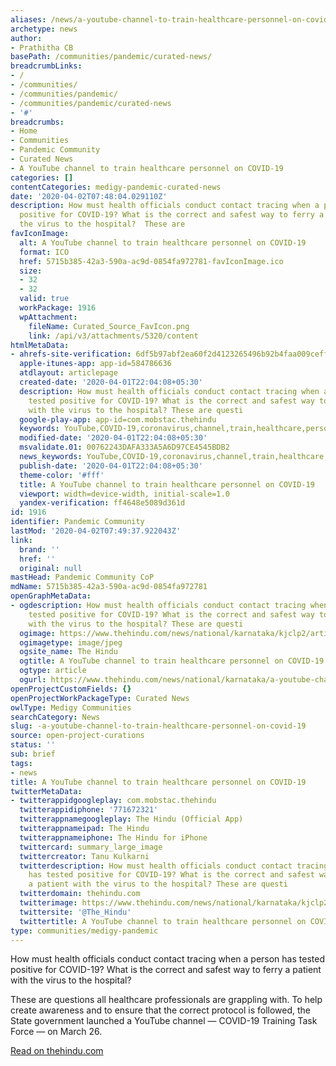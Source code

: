 ```yaml
---
aliases: /news/a-youtube-channel-to-train-healthcare-personnel-on-covid-19
archetype: news
author:
- Prathitha CB
basePath: /communities/pandemic/curated-news/
breadcrumbLinks:
- /
- /communities/
- /communities/pandemic/
- /communities/pandemic/curated-news
- '#'
breadcrumbs:
- Home
- Communities
- Pandemic Community
- Curated News
- A YouTube channel to train healthcare personnel on COVID-19
categories: []
contentCategories: medigy-pandemic-curated-news
date: '2020-04-02T07:48:04.029110Z'
description: How must health officials conduct contact tracing when a person has tested
  positive for COVID-19? What is the correct and safest way to ferry a patient with
  the virus to the hospital?  These are
favIconImage:
  alt: A YouTube channel to train healthcare personnel on COVID-19
  format: ICO
  href: 5715b385-42a3-590a-ac9d-0854fa972781-favIconImage.ico
  size:
  - 32
  - 32
  valid: true
  workPackage: 1916
  wpAttachment:
    fileName: Curated_Source_FavIcon.png
    link: /api/v3/attachments/5320/content
htmlMetaData:
- ahrefs-site-verification: 6df5b97abf2ea60f2d4123265496b92b4faa009ceff5444e0b8482ebddd508d6
  apple-itunes-app: app-id=584786636
  atdlayout: articlepage
  created-date: '2020-04-01T22:04:08+05:30'
  description: How must health officials conduct contact tracing when a person has
    tested positive for COVID-19? What is the correct and safest way to ferry a patient
    with the virus to the hospital? These are questi
  google-play-app: app-id=com.mobstac.thehindu
  keywords: YouTube,COVID-19,coronavirus,channel,train,healthcare,personnel,Karnataka
  modified-date: '2020-04-01T22:04:08+05:30'
  msvalidate.01: 00762243DAFA333A5A6D97CE4545BDB2
  news_keywords: YouTube,COVID-19,coronavirus,channel,train,healthcare,personnel,Karnataka
  publish-date: '2020-04-01T22:04:08+05:30'
  theme-color: '#fff'
  title: A YouTube channel to train healthcare personnel on COVID-19
  viewport: width=device-width, initial-scale=1.0
  yandex-verification: ff4648e5089d361d
id: 1916
identifier: Pandemic Community
lastMod: '2020-04-02T07:49:37.922043Z'
link:
  brand: ''
  href: ''
  original: null
mastHead: Pandemic Community CoP
mdName: 5715b385-42a3-590a-ac9d-0854fa972781
openGraphMetaData:
- ogdescription: How must health officials conduct contact tracing when a person has
    tested positive for COVID-19? What is the correct and safest way to ferry a patient
    with the virus to the hospital? These are questi
  ogimage: https://www.thehindu.com/news/national/karnataka/kjclp2/article31230113.ece/ALTERNATES/LANDSCAPE_615/01HOMEPAGE
  ogimagetype: image/jpeg
  ogsite_name: The Hindu
  ogtitle: A YouTube channel to train healthcare personnel on COVID-19
  ogtype: article
  ogurl: https://www.thehindu.com/news/national/karnataka/a-youtube-channel-to-train-healthcare-personnel-on-covid-19/article31230114.ece
openProjectCustomFields: {}
openProjectWorkPackageType: Curated News
owlType: Medigy Communities
searchCategory: News
slug: -a-youtube-channel-to-train-healthcare-personnel-on-covid-19
source: open-project-curations
status: ''
sub: brief
tags:
- news
title: A YouTube channel to train healthcare personnel on COVID-19
twitterMetaData:
- twitterappidgoogleplay: com.mobstac.thehindu
  twitterappidiphone: '771672321'
  twitterappnamegoogleplay: The Hindu (Official App)
  twitterappnameipad: The Hindu
  twitterappnameiphone: The Hindu for iPhone
  twittercard: summary_large_image
  twittercreator: Tanu Kulkarni
  twitterdescription: How must health officials conduct contact tracing when a person
    has tested positive for COVID-19? What is the correct and safest way to ferry
    a patient with the virus to the hospital? These are questi
  twitterdomain: thehindu.com
  twitterimage: https://www.thehindu.com/news/national/karnataka/kjclp2/article31230113.ece/ALTERNATES/LANDSCAPE_615/01HOMEPAGE
  twittersite: '@The_Hindu'
  twittertitle: A YouTube channel to train healthcare personnel on COVID-19
type: communities/medigy-pandemic
---
```


How must health officials conduct contact tracing when a person has tested positive for COVID-19? What is the correct and safest way to ferry a patient with the virus to the hospital?

These are questions all healthcare professionals are grappling with. To help create awareness and to ensure that the correct protocol is followed, the State government launched a YouTube channel — COVID-19 Training Task Force — on March 26.  
  
[Read on thehindu.com](https://www.thehindu.com/news/national/karnataka/a-youtube-channel-to-train-healthcare-personnel-on-covid-19/article31230114.ece)